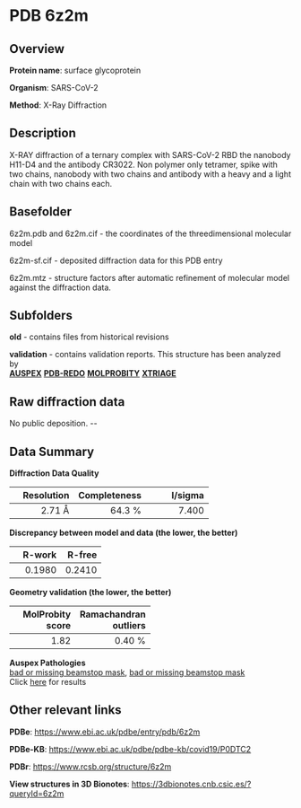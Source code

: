 # PDB 6z2m

## Overview

**Protein name**: surface glycoprotein

**Organism**: SARS-CoV-2

**Method**: X-Ray Diffraction

## Description

X-RAY diffraction of a ternary complex with SARS-CoV-2 RBD the nanobody H11-D4 and the antibody CR3022. Non polymer only tetramer, spike with two chains, nanobody with two chains and antibody with a heavy and a light chain with two chains each. 

## Basefolder

6z2m.pdb and 6z2m.cif - the coordinates of the threedimensional molecular model

6z2m-sf.cif - deposited diffraction data for this PDB entry

6z2m.mtz - structure factors after automatic refinement of molecular model against the diffraction data.

## Subfolders



**old** - contains files from historical revisions

**validation** - contains validation reports. This structure has been analyzed by <br>[**AUSPEX**](https://github.com/thorn-lab/coronavirus_structural_task_force/tree/master/pdb/surface_glycoprotein/SARS-CoV-2/6z2m/validation/auspex) [**PDB-REDO**](https://github.com/thorn-lab/coronavirus_structural_task_force/tree/master/pdb/surface_glycoprotein/SARS-CoV-2/6z2m/validation/pdb-redo) [**MOLPROBITY**](https://github.com/thorn-lab/coronavirus_structural_task_force/tree/master/pdb/surface_glycoprotein/SARS-CoV-2/6z2m/validation/molprobity) [**XTRIAGE**](https://github.com/thorn-lab/coronavirus_structural_task_force/blob/master/pdb/surface_glycoprotein/SARS-CoV-2/6z2m/validation/Xtriage_output.log)  



## Raw diffraction data

No public deposition. --<br> 

## Data Summary
**Diffraction Data Quality**

|   | Resolution | Completeness| I/sigma |
|---|-------------:|----------------:|--------------:|
|   |2.71 Å|64.3  %|<img width=50/>7.400|

**Discrepancy between model and data (the lower, the better)**

|   | **R-work**| **R-free**   
|---|-------------:|----------------:|           
||  0.1980|  0.2410|

**Geometry validation (the lower, the better)**

|   |**MolProbity<br>score**| **Ramachandran<br>outliers** 
|---|-------------:|----------------:|
||  1.82|  0.40 %|

**Auspex Pathologies**<br> [bad or missing beamstop mask](https://www.auspex.de/pathol/#2), [bad or missing beamstop mask](https://www.auspex.de/pathol/#2)<br>Click [here](https://github.com/thorn-lab/coronavirus_structural_task_force/blob/master/pdb/surface_glycoprotein/SARS-CoV-2/6z2m/validation/auspex/6z2m_auspex_comments.txt)  for results

 



## Other relevant links 
**PDBe**:  https://www.ebi.ac.uk/pdbe/entry/pdb/6z2m

**PDBe-KB**: https://www.ebi.ac.uk/pdbe/pdbe-kb/covid19/P0DTC2 
 
**PDBr**: https://www.rcsb.org/structure/6z2m 

**View structures in 3D Bionotes**: https://3dbionotes.cnb.csic.es/?queryId=6z2m

